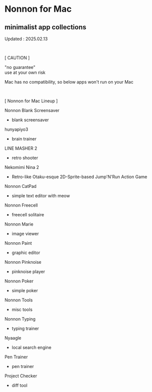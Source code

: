 # Nonnon for Mac
## minimalist app collections

Updated : 2025.02.13

<br>

[ CAUTION ]

"no guarantee"<br>
use at your own risk

Mac has no compatibility, so below apps won't run on your Mac

<br>

[ Nonnon for Mac Lineup ]

Nonnon Blank Screensaver

+ blank screensaver

hunyapiyo3

+ brain trainer

LINE MASHER 2

+ retro shooter

Nekomimi Nina 2

+ Retro-like Otaku-esque 2D-Sprite-based Jump'N'Run Action Game

Nonnon CatPad

+ simple text editor with meow

Nonnon Freecell

+ freecell solitaire

Nonnon Marie

+ image viewer

Nonnon Paint

+ graphic editor

Nonnon Pinknoise

+ pinknoise player

Nonnon Poker

+ simple poker

Nonnon Tools

+ misc tools

Nonnon Typing

+ typing trainer

Nyaagle

+ local search engine

Pen Trainer

+ pen trainer

Project Checker

+ diff tool
